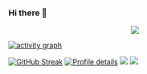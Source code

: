 ### Hi there 👋
<!--
[![Jean-Jerome Levy's github stats](https://github-readme-stats.vercel.app/api?username=jeanjerome&show_icons=true)](https://github.com/jeanjerome)
//-->

<p align="center">
  <img alig src="https://github-profile-trophy.vercel.app/?username=jeanjerome&theme=onedark&column=-1" />
</p>

[![activity graph](https://github-readme-activity-graph.vercel.app/graph?username=jeanjerome&theme=github-dark-dimmed&custom_title=JeanJerome%20Activity%20Graph&hide_border=true)](https://github.com/ashutosh00710/github-readme-activity-graph)

[![GitHub Streak](https://streak-stats.demolab.com?user=jeanjerome)](https://github.com/jeanjerome)
[![Profile details](http://github-profile-summary-cards.vercel.app/api/cards/profile-details?username=jeanjerome&theme=github)](https://github.com/jeanjerome)
[![](http://github-profile-summary-cards.vercel.app/api/cards/repos-per-language?username=jeanjerome&theme=github)](https://github.com/jeanjerome)
[![](http://github-profile-summary-cards.vercel.app/api/cards/productive-time?username=jeanjerome&theme=github&utcOffset=2)](https://github.com/jeanjerome)
